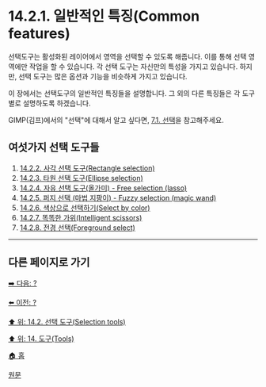 # 14.2.1. 일반적인 특징(Common features)
선택도구는 활성화된 레이어에서 영역을 선택할 수 있도록 해줍니다. 이를 통해 선택 영역에만 작업을 할 수 있습니다. 각 선택 도구는 자신만의 특성을 가지고 있습니다. 하지만, 선택 도구는 많은 옵션과 기능을 비슷하게 가지고 있습니다.

이 장에서는 선택도구의 일반적인 특징들을 설명합니다. 그 외의 다른 특징들은 각 도구별로 설명하도록 하겠습니다.

GIMP(김프)에서의 "선택"에 대해서 알고 싶다면, [7.1. 선택](./07-01-00-the-selection.md)을 참고해주세요.

## 여섯가지 선택 도구들

1. [14.2.2. 사각 선택 도구(Rectangle selection)](./14-02-02-rectangle-selection.md)
2. [14.2.3. 타원 선택 도구(Ellipse selection)](./14-02-03-ellipse-selection.md)
3. [14.2.4. 자유 선택 도구(올가미) - Free selection (lasso)](./14-02-04-free-selection-lasso.md)
4. [14.2.5. 퍼지 선택 (마법 지팡이) - Fuzzy selection (magic wand)](./14-02-05-fuzzy-selection-magic-wand.md)
5. [14.2.6. 색상으로 선택하기(Select by color)](./14-02-06-select-by-color.md)
6. [14.2.7. 똑똑한 가위(Intelligent scissors)](./14-02-07-intelligent-scissors.md)
7. [14.2.8. 전경 선택(Foreground select)](./14-02-08-foreground-select.md)

***

## 다른 페이지로 가기

[➡️ 다음: ?]()

[⬅️ 이전: ?]()

[⬆️ 위: 14.2. 선택 도구(Selection tools)](./14-02-00-selection-tools.md)

[⬆️ 위: 14. 도구(Tools)](./14-00-tools.md)

[🏠 홈](./00-home.md)

[원문](https://docs.gimp.org/2.10/ko/gimp-tools-selection.html#gimp-tool-select)